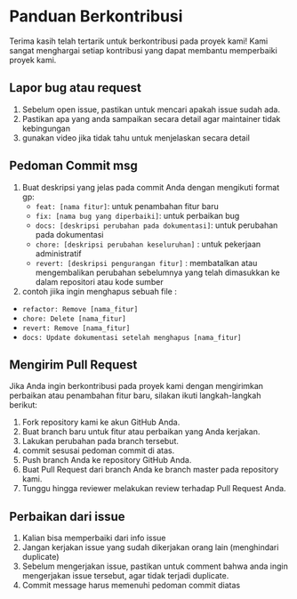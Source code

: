 # Panduan Berkontribusi
Terima kasih telah tertarik untuk berkontribusi pada proyek kami! Kami sangat menghargai setiap kontribusi yang dapat membantu memperbaiki proyek kami.

## Lapor bug atau request
1. Sebelum open issue, pastikan untuk mencari apakah issue sudah ada.
2. Pastikan apa yang anda sampaikan secara detail agar maintainer tidak kebingungan
3. gunakan video jika tidak tahu untuk menjelaskan secara detail

## Pedoman Commit msg
1. Buat deskripsi yang jelas pada commit Anda dengan mengikuti format gp:
   * `feat: [nama fitur]`: untuk penambahan fitur baru
   * `fix: [nama bug yang diperbaiki]`: untuk perbaikan bug
   * `docs: [deskripsi perubahan pada dokumentasi]`: untuk perubahan pada dokumentasi
   * `chore: [deskripsi perubahan keseluruhan]` : untuk pekerjaan administratif
   * `revert: [deskripsi pengurangan fitur]` : membatalkan atau mengembalikan perubahan sebelumnya yang telah dimasukkan ke dalam repositori atau kode sumber
2. contoh jiika ingin menghapus sebuah file :
  * `refactor: Remove [nama_fitur]`
  * `chore: Delete [nama_fitur]`
  * `revert: Remove [nama_fitur]`
  * `docs: Update dokumentasi setelah menghapus [nama_fitur]`

## Mengirim Pull Request
Jika Anda ingin berkontribusi pada proyek kami dengan mengirimkan perbaikan atau penambahan fitur baru, silakan ikuti langkah-langkah berikut:
1. Fork repository kami ke akun GitHub Anda.
2. Buat branch baru untuk fitur atau perbaikan yang Anda kerjakan.
3. Lakukan perubahan pada branch tersebut.
4. commit sesusai pedoman commit di atas.
5. Push branch Anda ke repository GitHub Anda.
6. Buat Pull Request dari branch Anda ke branch master pada repository kami.
7. Tunggu hingga reviewer melakukan review terhadap Pull Request Anda.

## Perbaikan dari issue
1. Kalian bisa memperbaiki dari info issue
2. Jangan kerjakan issue yang sudah dikerjakan orang lain (menghindari duplicate)
3. Sebelum mengerjakan issue, pastikan untuk comment bahwa anda ingin mengerjakan issue tersebut, agar tidak terjadi duplicate.
4. Commit message harus memenuhi pedoman commit diatas
